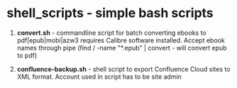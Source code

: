 # shell_scripts - simple bash scripts

1. **convert.sh** - commandline script for batch converting ebooks to pdf|epub|mobi|azw3
             requires Calibre software installed. Accept ebook names through pipe
             (find / -name "*.epub" | convert - will convert epub to pdf)

2. **confluence-backup.sh** - shell script to export Confluence Cloud sites to XML format. 
                          Account used in script has to be site admin